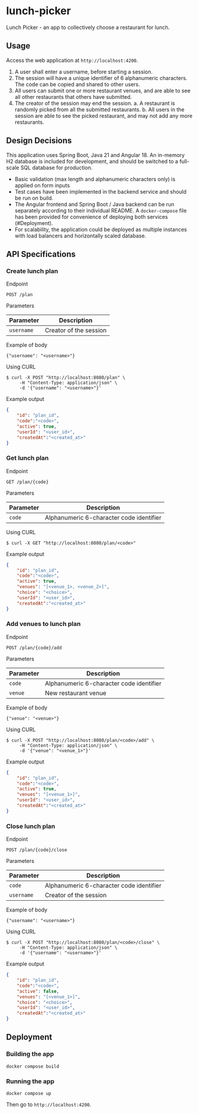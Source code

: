 # lunch-picker

Lunch Picker - an app to collectively choose a restaurant for lunch.

## Usage
Access the web application at `http://localhost:4200`.

1. A user shall enter a username, before starting a session. 
2. The session will have a unique identifier of 6 alphanumeric characters. The code can be copied and shared to other users.
3. All users can submit one or more restaurant venues, and are able to see all other restaurants that others have submitted.
4. The creator of the session may end the session.
    a. A restaurant is randomly picked from all the submitted restaurants.
    b. All users in the session are able to see the picked restaurant, and may not add any more restaurants.

## Design Decisions

This application uses Spring Boot, Java 21 and Angular 18. An in-memory H2 database is included for development, and should be switched to a full-scale SQL database for production.

* Basic validation (max length and alphanumeric characters only) is applied on form inputs
* Test cases have been implemented in the backend service and should be run on build.
* The Angular frontend and Spring Boot / Java backend can be run separately according to their individual README. A `docker-compose` file has been provided for convenience of deploying both services (#Deployment).
* For scalability, the application could be deployed as multiple instances with load balancers and horizontally scaled database.

## API Specifications

### Create lunch plan

Endpoint

```text
POST /plan
```

Parameters

| Parameter      | Description                              |
| -------------- | ---------------------------------------- |
| `username`     | Creator of the session                   |


Example of body

```
{"username": "<username>"}
```

Using CURL

```console
$ curl -X POST "http://localhost:8080/plan" \
     -H "Content-Type: application/json" \
     -d '{"username": "<username>"}'
```

Example output

```json
{
    "id": "plan_id",
    "code":"<code>",
    "active": true,
    "userId": "<user_id>",
    "createdAt":"<created_at>"
}
```

### Get lunch plan

Endpoint

```text
GET /plan/{code}
```

Parameters

| Parameter      | Description                              |
| -------------- | ---------------------------------------- |
| `code`         | Alphanumeric 6-character code identifier |

Using CURL

```console
$ curl -X GET "http://localhost:8080/plan/<code>" 
```

Example output

```json
{
    "id": "plan_id",
    "code":"<code>",
    "active": true,
    "venues": "[<venue_1>, <venue_2>]",
    "choice": "<choice>",
    "userId": "<user_id>",
    "createdAt":"<created_at>"
}
```

### Add venues to lunch plan

Endpoint

```text
POST /plan/{code}/add
```

Parameters

| Parameter      | Description                              |
| -------------- | ---------------------------------------- |
| `code`         | Alphanumeric 6-character code identifier |
| `venue`        | New restaurant venue                     |


Example of body

```
{"venue": "<venue>"}
```

Using CURL

```console
$ curl -X POST "http://localhost:8080/plan/<code>/add" \
     -H "Content-Type: application/json" \
     -d '{"venue": "<venue_1>"}'
```

Example output

```json
{
    "id": "plan_id",
    "code":"<code>",
    "active": true,
    "venues": "[<venue_1>]",
    "userId": "<user_id>",
    "createdAt":"<created_at>"
}
```

### Close lunch plan

Endpoint

```text
POST /plan/{code}/close
```

Parameters

| Parameter      | Description                              |
| -------------- | ---------------------------------------- |
| `code`         | Alphanumeric 6-character code identifier |
| `username`     | Creator of the session                   |


Example of body

```
{"username": "<username>"}
```

Using CURL

```console
$ curl -X POST "http://localhost:8080/plan/<code>/close" \
     -H "Content-Type: application/json" \
     -d '{"username": "<username>"}'
```

Example output

```json
{
    "id": "plan_id",
    "code":"<code>",
    "active": false,
    "venues": "[<venue_1>]",
    "choice": "<choice>",
    "userId": "<user_id>",
    "createdAt":"<created_at>"
}
```

## Deployment

### Building the app

```
docker compose build
```

### Running the app

```
docker compose up
```
Then go to `http://localhost:4200`.
